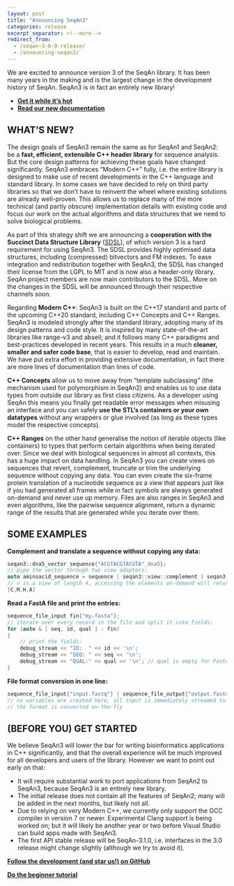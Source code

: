 ```yaml
---
layout: post
title: "Announcing SeqAn3"
categories: release
excerpt_separator: <!--more-->
redirect_from:
  - /seqan-3-0-0-release/
  - /announcing-seqan3/
---
```


We are excited to announce version 3 of the SeqAn library. It has been many years in the making and is the largest
change in the development history of SeqAn.<!--more--> SeqAn3 is in fact an entirely new library!

* [**Get it while it’s hot**](https://github.com/seqan/seqan3)
* [**Read our new documentation**](http://docs.seqan.de/seqan/3-master-user/)

## WHAT’S NEW?

The design goals of SeqAn3 remain the same as for SeqAn1 and SeqAn2: be a
**fast, efficient, extensible C++ header library** for sequence analysis. But the core design patterns for achieving
these goals have changed significantly. SeqAn3 embraces “Modern C++” fully, i.e. the entire library is designed to make
use of recent developments in the C++ language and standard library. In some cases we have decided to rely on third
party libraries so that we don’t have to reinvent the wheel where existing solutions are already well-proven. This
allows us to replace many of the more technical (and partly obscure) implementation details with existing code and
focus our work on the actual algorithms and data structures that we need to solve biological problems.

As part of this strategy shift we are announcing a **cooperation with the Succinct Data Structure Library**
([SDSL](https://github.com/simongog/sdsl-lite)), of which version 3 is a hard requirement for using SeqAn3.
The SDSL provides highly optimised data structures, including (compressed) bitvectors and FM indexes. To ease
integration and redistribution together with SeqAn3, the SDSL has changed their license from the LGPL to MIT and is
now also a header-only library. SeqAn project members are now main contributors to the SDSL. More on the changes in
the SDSL will be announced through their respective channels soon.

Regarding **Modern C++**: SeqAn3 is built on the C++17 standard and parts of the upcoming C++20 standard, including C++
Concepts and C++ Ranges. SeqAn3 is modeled strongly after the standard library, adopting many of its design patterns
and code style. It is inspired by many state-of-the-art libraries like range-v3 and abseil; and it follows many C++
paradigms and best-practices developed in recent years. This results in a much **cleaner, smaller and safer code base**,
that is easier to develop, read and maintain. We have put extra effort in providing extensive documentation, in fact
there are more lines of documentation than lines of code.

**C++ Concepts** allow us to move away from “template subclassing” (the mechanism used for polymorphism in SeqAn2) and
enables us to use data types from outside our library as first class citizens. As a developer using SeqAn this means you
finally get readable error messages when misusing an interface and you can safely
**use the STL’s containers or your own datatypes** without any wrappers or glue involved (as long as these types model
the respective concepts).

**C++ Ranges** on the other hand generalise the notion of iterable objects (like containers) to types that perform
certain algorithms when being iterated over. Since we deal with biological sequences in almost all contexts, this has a
huge impact on data handling. In SeqAn3 you can create views on sequences that revert, complement, truncate or trim the
underlying sequence without copying any data. You can even create the six-frame protein translation of a nucleotide
sequence as a view that appears just like if you had generated all frames while in fact symbols are always generated
on-demand and never use up memory.
Files are also ranges in SeqAn3 and even algorithms, like the pairwise sequence alignment, return a dynamic range of
the results that are generated while you iterate over them.

## SOME EXAMPLES

**Complement and translate a sequence without copying any data:**
```c++
seqan3::dna5_vector sequence{"ACGTACGTACGTA"_dna5};
// pipe the vector through two view adaptors:
auto aminoacid_sequence = sequence | seqan3::view::complement | seqan3::view::translate_single;
// v is a view of length 4, accessing the elements on-demand will return
[C,M,H,A]
```
**Read a FastA file and print the entries:**
```c++
sequence_file_input fin{"my.fasta"};
// iterate over every record in the file and split it into fields:
for (auto & [ seq, id, qual ] : fin)
{
    // print the fields:
    debug_stream << "ID:  " << id << '\n';
    debug_stream << "SEQ: " << seq << '\n';
    debug_stream << "QUAL:" << qual << '\n'; // qual is empty for FastA files
}
```
**File format conversion in one line:**
```c++
sequence_file_input{"input.fastq"} | sequence_file_output{"output.fasta"};
// no variables are created here, all input is immediately streamed to the output
// the format is converted on-the-fly
```
## (BEFORE YOU) GET STARTED

We believe SeqAn3 will lower the bar for writing bioinformatics applications in C++ significantly, and that the overall
experience will be much improved for all developers and users of the library. However we want to point out early on
that:

* It will require substantial work to port applications from SeqAn2 to SeqAn3, because SeqAn3 is an entirely new
library.
* The initial release does not contain all the features of SeqAn2; many will be added in the next months, but likely
not all.
* Due to relying on very Modern C++, we currently only support the GCC compiler in version 7 or newer. Experimental
Clang support is being worked on; but it will likely be another year or two before Visual Studio can build apps made
with SeqAn3.
* The first API stable release will be SeqAn-3.1.0, i.e. interfaces in the 3.0 release might change slightly (although
we try to avoid it).

[**Follow the development (and star us!) on GitHub**](https://github.com/seqan/seqan3)

[**Do the beginner tutorial**](http://docs.seqan.de/seqan/3-master-user/usergroup1.html)
